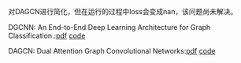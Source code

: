对DAGCN进行简化，但在运行的过程中loss会变成nan，该问题尚未解决。

DGCNN: An End-to-End Deep Learning Architecture for Graph Classification.:[pdf](https://muhanzhang.github.io/papers/AAAI_2018_DGCNN.pdf) [code](https://github.com/muhanzhang/pytorch_DGCNN)

DAGCN: Dual Attention Graph Convolutional Networks:[pdf](https://arxiv.org/abs/1904.02278) [code](https://github.com/dawenzi123/DAGCN)
